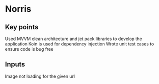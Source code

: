 # Norris

## Key points
Used MVVM clean architecture and jet pack libraries to develop the application
Koin is used for dependency injection
Wrote unit test cases to ensure code is bug free

## Inputs
Image not loading for the given url